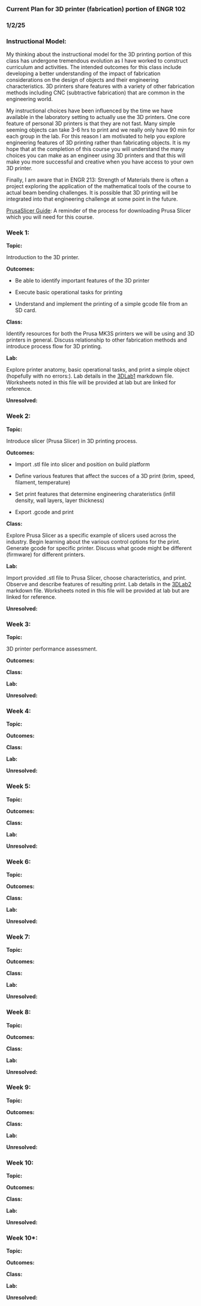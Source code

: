 ### Current Plan for 3D printer (fabrication) portion of ENGR 102
### 1/2/25

### Instructional Model: 

My thinking about the instructional model for the 3D printing portion of this class has undergone tremendous evolution as I have worked to construct curriculum and activities. The intended outcomes for this class include developing a better understanding of the impact of fabrication considerations on the design of objects and their engineering characteristics. 3D printers share features with a variety of other fabrication methods including CNC (subtractive fabrication) that are common in the engineering world. 

My instructional choices have been influenced by the time we have available in the laboratory setting to actually use the 3D printers. One core feature of personal 3D printers is that they are not fast. Many simple seeming objects can take 3-6 hrs to print and we really only have 90 min for each group in the lab. For this reason I am motivated to help you explore engineering features of 3D printing rather than fabricating objects. It is my hope that at the completion of this course you will understand the many choices you can make as an engineer using 3D printers and that this will make you more successful and creative when you have access to your own 3D printer.

Finally, I am aware that in ENGR 213: Strength of Materials there is often a project exploring the application of the mathematical tools of the course to actual beam bending challenges. It is possible that 3D printing will be integrated into that engineering challenge at some point in the future.

[PrusaSlicer Guide](https://github.com/smithrockmaker/ENGR102/blob/main/3DPrinters/PrusaSlicer.md): A reminder of the process for downloading Prusa Slicer which you will need for this course.

### Week 1:

**Topic:** 

Introduction to the 3D printer. 

**Outcomes:** 

* Be able to identify important features of the 3D printer

* Execute basic operational tasks for printing

* Understand and implement the printing of a simple gcode file from an SD card.

**Class:** 

Identify resources for both the Prusa MK3S printers we will be using and 3D printers in general. Discuss relationship to other fabrication methods and introduce process flow for 3D printing.

**Lab:** 

Explore printer anatomy, basic operational tasks, and print a simple object (hopefully with no errors:). Lab details in the [3DLab1](https://github.com/smithrockmaker/ENGR102/blob/main/3DPrinters/LabGuides/3DLab1.md) markdown file. Worksheets noted in this file will be provided at lab but are linked for reference.

**Unresolved:** 

### Week 2:

**Topic:** 

Introduce slicer (Prusa Slicer) in 3D printing process.

**Outcomes:** 

* Import .stl file into slicer and position on build platform

* Define various features that affect the succes of a 3D print (brim, speed, filament, temperature)

* Set print features that determine engineering charateristics (infill density, wall layers, layer thickness)

* Export .gcode and print

**Class:** 

Explore Prusa Slicer as a specific example of slicers used across the industry. Begin learning about the various control options for the print. Generate gcode for specific printer. Discuss what gcode might be different (firmware) for different printers.

**Lab:** 

Import provided .stl file to Prusa Slicer, choose characteristics, and print. Observe and describe features of resulting print. Lab details in the [3DLab2](https://github.com/smithrockmaker/ENGR102/blob/main/3DPrinters/LabGuides/3DLab2.md) markdown file. Worksheets noted in this file will be provided at lab but are linked for reference.

**Unresolved:** 

### Week 3:

**Topic:** 

3D printer performance assessment.

**Outcomes:** 

**Class:** 

**Lab:** 

**Unresolved:** 

### Week 4:

**Topic:** 

**Outcomes:** 

**Class:** 

**Lab:** 

**Unresolved:** 

### Week 5:

**Topic:** 

**Outcomes:** 

**Class:** 

**Lab:** 

**Unresolved:** 

### Week 6:

**Topic:** 

**Outcomes:** 

**Class:** 

**Lab:** 

**Unresolved:** 

### Week 7:

**Topic:** 

**Outcomes:** 

**Class:** 

**Lab:** 

**Unresolved:** 

### Week 8:

**Topic:** 

**Outcomes:** 

**Class:** 

**Lab:** 

**Unresolved:** 

### Week 9:

**Topic:** 

**Outcomes:** 

**Class:** 

**Lab:** 

**Unresolved:** 

### Week 10:

**Topic:** 

**Outcomes:** 

**Class:** 

**Lab:** 

**Unresolved:** 

### Week 10*:

**Topic:** 

**Outcomes:** 

**Class:** 

**Lab:** 

**Unresolved:** 

